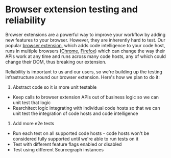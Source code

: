 # Browser extension testing and reliability

Browser extensions are a powerful way to improve your workflow by adding new
features to your browser. However, they are inherently hard to test. Our popular
[browser extension](repo...), which adds code intelligence to your code host,
runs in multiple browsers ([Chrome](...), [Firefox](...)) which can change the
way their APIs work at any time and runs across many code
hosts, any of which could change their DOM, thus breaking our extension.

Reliability is important to us and our users, so we're building up the testing
infrastructure around our browser extension. Here's how we plan to do it:

1. Abstract code so it is more unit testable

- Keep calls to browser extension APIs out of business logic so we can unit
  test that logic
- Rearchitect logic integrating with individual code hosts so that we can unit
  test the integration of code hosts and code intelligence

1. Add more e2e tests

- Run each test on all supported code hosts - code hosts won't be considered
  fully supported until we're able to run tests on it
- Test with different feature flags enabled or disabled
- Test using different Sourcegraph instances
